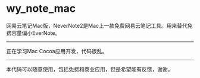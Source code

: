wy_note_mac
===========

网易云笔记Mac版，NeverNote2是Mac上一款免费网易云笔记工具。用来替代免费容量偏小EverNote。

---------------
正在学习Mac Cocoa应用开发，代码很乱。

---------------
本代码可以随意使用，包括免费和商业应用，但是希望能有反馈，谢谢。